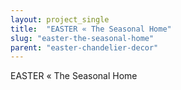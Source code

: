 ```yaml
---
layout: project_single
title:  "EASTER « The Seasonal Home"
slug: "easter-the-seasonal-home"
parent: "easter-chandelier-decor"
---
```

EASTER « The Seasonal Home